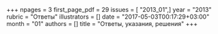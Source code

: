 +++
npages = 3
first_page_pdf = 29
issues = [ "2013_01",]
year = "2013"
rubric = "Ответы"
illustrators = []
date = "2017-05-03T00:17:29+03:00"
month = "01"
authors = []
title = "Ответы, указания, решения"
+++
